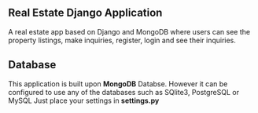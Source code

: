 ## Real Estate Django Application 
A real estate app based on Django and MongoDB where users can see the property listings, make inquiries, register, login and see their inquiries.

## Database
This application is built upon **MongoDB** Databse. However it can be configured to use any of the databases such as SQlite3, PostgreSQL or MySQL
Just place your settings in **settings.py**